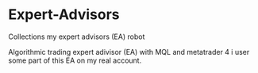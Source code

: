 # Expert-Advisors
Collections my expert advisors (EA) robot 

Algorithmic trading expert adivisor (EA) with MQL and metatrader 4 
i user some part of this EA on my real account.  
